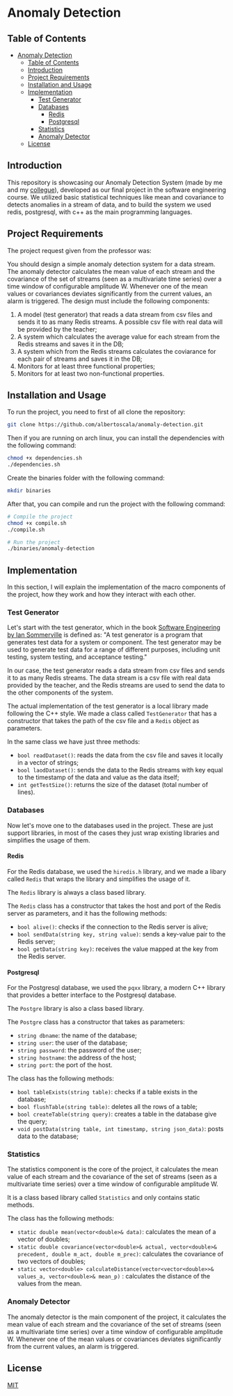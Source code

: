 # Anomaly Detection

## Table of Contents
- [Anomaly Detection](#anomaly-detection)
  - [Table of Contents](#table-of-contents)
  - [Introduction](#introduction)
  - [Project Requirements](#project-requirements)
  - [Installation and Usage](#installation-and-usage)
  - [Implementation](#implementation)
    - [Test Generator](#test-generator)
    - [Databases](#databases)
      - [Redis](#redis)
      - [Postgresql](#postgresql)
    - [Statistics](#statistics)
    - [Anomaly Detector](#anomaly-detector)
  - [License](#license)

## Introduction

This repository is showcasing our Anomaly Detection System (made by me and my [collegue](https://github.com/yaraoyoussef)), developed as our final project in the software engineering course. We utilized basic statistical techniques like mean and covariance to detects anomalies in a stream of data, and to build the system we used redis, postgresql, with c++ as the main programming languages.

## Project Requirements

The project request given from the professor was:

You should design a simple anomaly detection system for a data stream. The anomaly detector calculates the mean value of each stream and the covariance of the set of streams (seen as a multivariate time series) over a time window of configurable amplitude W. Whenever one of the mean values or covariances deviates significantly from the current values, an alarm is triggered. The design must include the following components:

1. A model (test generator) that reads a data stream from csv files and sends it to as many Redis streams. A possible csv file with real data will be provided by the teacher;
2. A system which calculates the average value for each stream from the Redis streams and saves it in the DB;
3. A system which from the Redis streams calculates the coviarance for each pair of streams and saves it in the DB;
4. Monitors for at least three functional properties;
5. Monitors for at least two non-functional properties.

## Installation and Usage

To run the project, you need to first of all clone the repository:

```bash
git clone https://github.com/albertoscala/anomaly-detection.git
```

Then if you are running on arch linux, you can install the dependencies with the following command:

```bash
chmod +x dependencies.sh
./dependencies.sh
```

Create the binaries folder with the following command:

```bash
mkdir binaries
```

After that, you can compile and run the project with the following command:

```bash
# Compile the project
chmod +x compile.sh
./compile.sh

# Run the project
./binaries/anomaly-detection
```

## Implementation

In this section, I will explain the implementation of the macro components of the project, how they work and how they interact with each other.

### Test Generator

Let's start with the test generator, which in the book [Software Engineering by Ian Sommerville](https://amzn.eu/d/dkWiTLj) is defined as: "A test generator is a program that generates test data for a system or component. The test generator may be used to generate test data for a range of different purposes, including unit testing, system testing, and acceptance testing."

In our case, the test generator reads a data stream from csv files and sends it to as many Redis streams. The data stream is a csv file with real data provided by the teacher, and the Redis streams are used to send the data to the other components of the system.

The actual implementation of the test generator is a local library made following the C++ style.
We made a class called `TestGenerator` that has a constructor that takes the path of the csv file and a `Redis` object as parameters.

In the same class we have just three methods:

- `bool readDataset()`: reads the data from the csv file and saves it locally in a vector of strings;
- `bool laodDataset()`: sends the data to the Redis streams with key equal to the timestamp of the data and value as the data itself;
- `int getTestSize()`: returns the size of the dataset (total number of lines).

### Databases

Now let's move one to the databases used in the project. These are just support libraries, in most of the cases they just wrap existing libraries and simplifies the usage of them.

#### Redis

For the Redis database, we used the `hiredis.h` library, and we made a libary called `Redis` that wraps the library and simplifies the usage of it.

The `Redis` library is always a class based library.

The `Redis` class has a constructor that takes the host and port of the Redis server as parameters, and it has the following methods:

- `bool alive()`: checks if the connection to the Redis server is alive;
- `bool sendData(string key, string value)`: sends a key-value pair to the Redis server;
- `bool getData(string key)`: receives the value mapped at the key from the Redis server.

#### Postgresql

For the Postgresql database, we used the `pqxx` library, a modern C++ library that provides a better interface to the Postgresql database.

The `Postgre` library is also a class based library.

The `Postgre` class has a constructor that takes as parameters:

- `string dbname`: the name of the database;
- `string user`: the user of the database;
- `string password`: the password of the user;
- `string hostname`: the address of the host;
- `string port`: the port of the host.

The class has the following methods:

- `bool tableExists(string table)`: checks if a table exists in the database;
- `bool flushTable(string table)`: deletes all the rows of a table;
- `bool createTable(string query)`: creates a table in the database give the query;
- `void postData(string table, int timestamp, string json_data)`: posts data to the database;

### Statistics

The statistics component is the core of the project, it calculates the mean value of each stream and the covariance of the set of streams (seen as a multivariate time series) over a time window of configurable amplitude W.

It is a class based library called `Statistics` and only contains static methods.

The class has the following methods:

- `static double mean(vector<double>& data)`: calculates the mean of a vector of doubles;
- `static double covariance(vector<double>& actual, vector<double>& precedent, double m_act, double m_prec)`: calculates the covariance of two vectors of doubles;
- `static vector<double> calculateDistance(vector<vector<double>>& values_a, vector<double>& mean_p)` : calculates the distance of the values from the mean.

### Anomaly Detector

The anomaly detector is the main component of the project, it calculates the mean value of each stream and the covariance of the set of streams (seen as a multivariate time series) over a time window of configurable amplitude W. Whenever one of the mean values or covariances deviates significantly from the current values, an alarm is triggered.

## License

[MIT](https://choosealicense.com/licenses/mit/)
